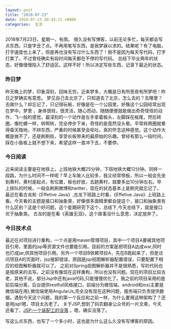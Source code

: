 ```yaml
---
layout: post
title: "2018-07-23"
date: 2018-07-23 20:43:11 +0800
categories:  生活
---
```


2018年7月23日，星期一，有雨。
很久没有写博客，以前无论多忙，每天都会写点东西，只是字丑了点。不再用笔写东西，是我梦寐以求的。结果呢？有了电脑，打字速度也上来了，但是再也没有写过什么东西了！倒不是因为每天写代码，打字打累了。不过曾经确实有段时间每天都在不停的写代码。
总结下毕业两年的状态，好像慢慢陷入了舒适区。这样不好！所以决定写些东西，记录下最近的状态。
### 昨日梦
昨天晚上的梦，印象深刻，回味无穷。近来梦多，大概是日有所思夜有所梦吧！昨日之梦确实有意思。 梦见自己去北京了，只知道去了北京，怎么去的？去哪里？去做什么？却忘记了，只记得玩板，好像是在一个公园里，好像这个公园经常出现在梦中。梦里 ，身体很轻，很灵活，随心而动，随随便便就能做出奇奇怪怪的动作，飞一般的感觉。最深刻的一个动作是左手拿着板头，左脚踩在板尾，然后转圈，像陀螺一样，转啊转，完全停步下来，奇怪的是竟然没头晕。平常转两圈就晕得昏天暗地，不辨东西，严重的时候甚至会呕吐。真的怀念这种感觉。这个动作大概是做不了，还是刷刷街，享受长板带来的最原始的乐趣。曾经有那么一段时间，踩在小鱼板上就不想下来，希望这样一直冲下去，不要停。
### 今日阅读
近来阅读主要是在地铁上。上班地铁大概25分钟，下班地铁大概12分钟。同样一段路，为什么时间不一样呢？早上车陂人比较多，我又经常带板，所以一般会先坐到黄村，黄村是起点，有位置，板也好放，去趟黄村，就要多出10分钟左右。早上排队的时候，一般会刷刷微博和twitter，现在的状态基本上是刷完就忘记了。
最近在看古龙和《Effetive Java》,古龙下班路上时看，《Effetive Java》上班路上看。今天看的主题是接口和抽象类，好像很多面精里都会提这个，接口和抽象类有什么区别？这是个好问题，这个星期研究下这个，总结下,今天总结下，就是接口优于抽象类。
古龙的是在看《英雄无泪》，这个故事没什么意思，决定放弃了。
### 今日技术点
最近在对项目进行重构，一个点是用maven管理项目，其中一个项目A要被其他项目引用，里面的jsp等资源文件也要能引用。目前的方案是把项目A达成war,同时也打成jar,供其他项目引用。另外一个项目B依赖项目A，先在B跑起来了，但是访问项目A的页面时，jsp接卸错误，原因是jsp视图解析器配置错误，只要配置下相应的视图解析器就可以了。
之前对Spring视图解析器并不是很熟悉，写的代码也是按原来的去写。之前没有像现在这样重构，所以也没有问题。现在的项目比较古老，其他不说，部分Jsp中还有java代码,只能慢慢优化了。我之前的项目采用的是前后端分离，后台提供restfull风格接口，前端分为微信端，android和ios(主要是微信端在用),微信端使用AngularJs,完全没有现在这种问题，服务端只负责提供数据。遇到今天这个问题，我的第一个反应和之前一样，为什么要用这种架构了？还是用jsp!嗯，项目太古老了。
关于JSP,想到了码农翻身公众号的一片文章，今天还看了，[JSP:一个装配工的没落](https://mp.weixin.qq.com/s?__biz=MzAxOTc0NzExNg==&mid=2665513417&idx=1&sn=f0cb88ff56e47acef1b3d378911073c4&chksm=80d6798ab7a1f09cd79c1e7caec1ebbf325ead0cd60a657c050db3231c1cc62e7f87dff84b6e&scene=21#wechat_redirect) 。嗯，确实没落了。

写这么点东西，也写了一个多小时，这也是为什么这么久没有写博客的原因。



